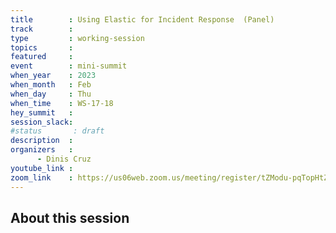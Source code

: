 ```yaml
---
title        : Using Elastic for Incident Response  (Panel)
track        :
type         : working-session
topics       :
featured     :
event        : mini-summit
when_year    : 2023
when_month   : Feb
when_day     : Thu
when_time    : WS-17-18
hey_summit   : 
session_slack:
#status       : draft
description  :
organizers   :
      - Dinis Cruz
youtube_link :
zoom_link    : https://us06web.zoom.us/meeting/register/tZModu-pqTopHtZ1dxcTk0KcEvEI-mBY_BeS
---
```


## About this session
